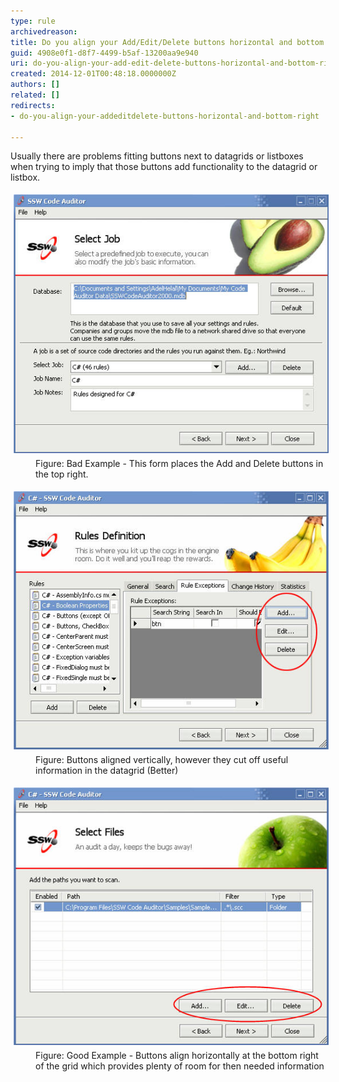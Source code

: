 ```yaml
---
type: rule
archivedreason: 
title: Do you align your Add/Edit/Delete buttons horizontal and bottom right?
guid: 4908e0f1-d8f7-4499-b5af-13200aa9e940
uri: do-you-align-your-add-edit-delete-buttons-horizontal-and-bottom-right
created: 2014-12-01T00:48:18.0000000Z
authors: []
related: []
redirects:
- do-you-align-your-addeditdelete-buttons-horizontal-and-bottom-right

---
```


Usually there are problems fitting buttons next to datagrids or  listboxes when trying to imply that those buttons add functionality to  the datagrid or listbox.

<!--endintro-->
<dl class="badImage"><dt>
      <img alt="SSW Code Auditor - Select Job" src="../../assets/BadButtonAlign.jpg" style="margin:5px;">
   </dt><dd>Figure: Bad Example - This form places the Add and Delete buttons in the top right.</dd></dl><dl class="image"><dt>
      <img alt="SSW Code Auditor - Rules Definition" src="../../assets/BetterButtonAlign.jpg" style="margin:5px;">
   </dt><dd>Figure: Buttons aligned vertically, however they cut off useful information in the datagrid (Better)</dd></dl><dl class="goodImage"><dt>
      <img alt="SSW Code Auditor - Select Files" src="../../assets/GoodButtonAlign.jpg" style="margin:5px;">
   </dt><dd>Figure: Good Example - Buttons align horizontally at the bottom right of the grid which provides plenty of room for then needed information</dd></dl>
